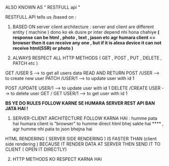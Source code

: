 ALSO KNOWN AS " RESTFULL api "
<!-- api ka type hai jiske kuch rules hote hai :: ( ye best practesis hoti hai jisse hum kh sakte hai ki humara server rest api p bana hai !-->

<!-- SERVER -CLIENT  k bich m request and response m kuch rules follow hone chahiye wo rules rest api deti hai / batati hai -->

RESTFULL API  tells us /based on :

1) BASED ON server client architecture : server and client are different entity ( machine ) dono ko ek dusre pr inter depend nhi hona chahiye  **( response can be html , photo , text , jason etc    agr humara client == browser then it can receive any one  , but if it is alexa device it can not receive html(SSR) or photo )**<!-- humara client dependent on server -->

<!--    to humara cleint should be independent of server  : server json(raw ,key-value) data  return kare to client so , each client screen pr render kr le  require data  -->

<!--    JAB HUMME Pta hai ki humara client humesa **browser** hi hone wala hai , then always send html data by server -->

<!-- IF WE ARE NOT SURE ABOUT THE CLIENT TYPE , THEN ALWAYS SEND JSON DATA BY SERVER -->

2) ALWAYS RESPECT ALL HTTP METHODS  ( GET , POST , PUT , DELETE , PATCH  etc ) <!-- har method ka apna ek meaning hota hai  -->

<!-- FOLLOWING  -->

GET /USER S  --> to get all users data READ AND RETURN <!-- data ko read krna hai -->
POST /USER  --> to create new user  <!-- new data create krna hai -->
PATCH /USER/1  --> to update user with id 1 <!-- data ko update krna hai -->

<!-- NOT FOLLOWING -->

POST /UPDATE USER/1  --> to update user with id 1 <!-- ye galat hai , kyuki humne update krna hai to hume patch use krna chahiye -->
DELETE /CREATE USER  --> to delete user <!-- ye galat hai , kyuki humne delete krna hai to hume delete use krna chahiye -->
GET / GET USER/1  --> to get user with id 1 <!-- ye galat hai , kyuki humne get krna hai to hume get use krna chahiye -->


**BS YE DO RULES FOLLOW KARNE SE HUMARA SERVER REST API BAN JATA HAI !**

1) SERVER-CLIENT ARCHITECTURE FOLLOW KARNA HAI  : humme pata hai humara client is "browser" to humme direct html bhej sakte hai  **** , agr humme nhi pata to json bhejna hai

<!--  res.send() , res.json( ) ,  res.redender( )  jj-->

HTML RENDERING ( SERVER SIDE RENDERING )  IS FASTER THAN (client side rendering ) BECAUSE IT RENDER DATA AT SERVER THEN SEND IT TO CLIENT ( OPEN IT DIRECTLY)

<!-- client side  rendering is where ( Jason comes to cient ) then open in browser-->

2) HTTP METHODS KO RESPECT KARNA HAI
